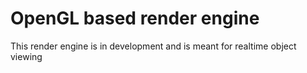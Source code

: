 # OpenGL based render engine
This render engine is in development and is meant for realtime object viewing
